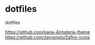 # dotfiles
dotfiles

https://github.com/nana-4/materia-theme
https://github.com/zayronxio/Zafiro-icons
